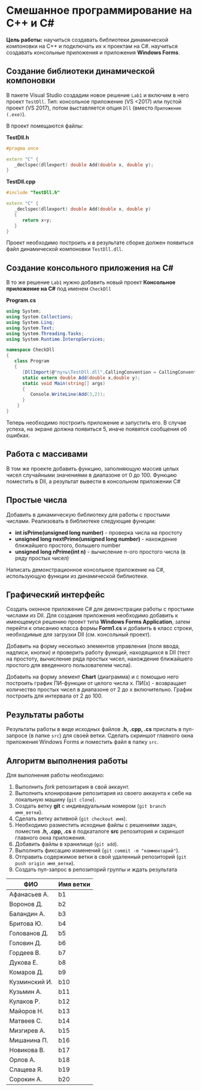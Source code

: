 # Смешанное программирование на С++ и С#

**Цель работы:** научиться создавать библиотеки динамической компоновки на С++ и подключать их к проектам на C#. научиться создавать консольные приложения и приложения **Windows Forms**.

## Создание библиотеки динамической компоновки

В пакете Visual Studio создадим новое решение `Lab1` и включим в него проект `TestDll`. Тип: консольное приложение (VS <2017) или пустой проект (VS 2017), потом выставляется опция `Dll` (вместо `Приложение (.exe)`).

В проект помещаются файлы:

**TestDll.h**

```cpp
#pragma once

extern "C" {
   _declspec(dllexport) double Add(double x, double y);
}
```

**TestDll.cpp**

```cpp
#include "TestDll.h"

extern "C" {
   _declspec(dllexport) double Add(double x, double y)
   {
      return x+y;
   }
}
```

Проект необходимо построить и в результате сборке должен появиться файл динамической компоновки `TestDll.dll`.

## Создание консольного приложения на C#

В то же решение `Lab1` нужно добавить новый проект **Консольное приложение на C#** под именем `CheckDll`

**Program.cs**

```csharp
using System;
using System.Collections;
using System.Linq;
using System.Text;
using System.Threading.Tasks;
using System.Runtime.InteropServices;

namespace CheckDll
{
   class Program
   {
      [DllImport(@"путь\TestDll.dll",CallingConvention = CallingConvention.Cdecl)]
      static extern double Add(double x,double y);
      static void Main(string[] args)
      {
         Console.WriteLine(Add(3,2));
      }
    }
}
```

Теперь необходимо построить приложение и запустить его. В случае успеха, на экране должна появиться 5, иначе появятся сообщения об ошибках.

## Работа с массивами

В том же проекте добавить функцию, заполняющую массив целых чисел случайными значениями в диапазоне от 0 до 100. Функцию поместить в Dll, а результат вывести в консольном приложении C#

## Простые числа

Добавить в динамическую библиотеку для работы с простыми числами. Реализовать в библиотеке следующие функции:

- **int isPrime(unsigned long number)** - проверка числа на простоту
- **unsigned long nextPrime(unsigned long number)** - нахождение ближайшего простого, большего number
- **unsigned long nPrime(int n)** - вычисление n-ого простого числа (в ряду простых чисел)

Написать демонстрационное консольное приложение на C#, использующую функции из динамической библиотеки.

## Графический интерфейс

Создать оконное приложение C# для демонстрации работы с простыми числами из Dll. Для создания приложения необходимо добавить к имеющемуся решению проект типа **Windows Forms Application**, затем перейти к описанию класса формы **Form1.cs** и добавить в класс строки, необходимые для загрузки Dll (см. консольный проект).

Добавить на форму несколько элементов управления (поля ввода, надписи, кнопки) и проверить работу функций, находящихся в Dll (тест на простоту, вычисление ряда простых чисел, нахождение ближайшего простого для введенного пользователем числа).

Добавить на форму элемент **Chart** (диаграмма) и с помощью него построить график ПИ-функции от целого числа x. ПИ(x) - возвращает количество простых чисел в диапазоне от 2 до x включительно. График построить для интервала от 2 до 100.

## Результаты работы

Результаты работы в виде исходных файлов **.h, .cpp, .cs** прислать в пул-запросе (в папке `src`) для своей ветки. Сделать скриншот главного окна приложения Windows Forms и поместить файл в папку `src`.

## Алгоритм выполнения работы

Для выполнения работы необходимо:

1. Выполнить *fork* репозитария в свой аккаунт.
1. Выполнить клонирование репозитария из своего аккаунта к себе на локальную машину (`git clone`).
1. Создать ветку **git** с индивидуальным номером (`git branch имя_ветки`).
1. Сделать ветку активной (`git checkout имя`).
1. Необходимо разместить исходные файлы с решениями задач, поместив **.h, .cpp, .cs** в подкаталоге **src** репозитория и скриншот главного окна приложения.
1. Добавить файлы в хранилище (`git add`).
1. Выполнить фиксацию изменений (`git commit -m "комментарий"`).
1. Отправить содержимое ветки в свой удаленный репозиторий (`git push origin имя_ветки`).
1. Создать пул-запрос в репозиторий группы и ждать результата 


|  ФИО              | Имя ветки |
|-------------------|-----------|
| Афанасьев А.     | b1 |
| Воронов Д.    | b2 |
| Баландин А.    | b3 |
| Бритова Ю.|  b4 |
| Голованов Д.         | b5  |
| Головин Д.        | b6 |
| Гордеев В.       | b7 |
| Дукова Е.     | b8 |
| Комаров Д.       | b9 |
| Кузминский И.     | b10 |
| Кузьмин А.          | b11 |
| Кулаков Р.  | b12  |
| Майоров Н.     | b13 |
| Матвеев С.        | b14 |
| Мизгирев А.            | b15 |
| Мишанина П. | b16 |
| Новикова В.     | b17 |
| Орлов А.      | b18 |
| Слащева Я. | b19 |
| Сорокин А. | b20 |




